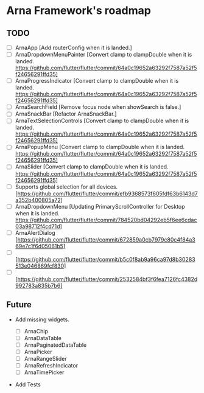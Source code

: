 # Arna Framework's roadmap

## TODO

- [ ] ArnaApp [Add routerConfig when it is landed.]
- [ ] ArnaDropdownMenuPainter [Convert clamp to clampDouble when it is landed. https://github.com/flutter/flutter/commit/64a0c19652a63292f7587a52f5f24656291ffd35]
- [ ] ArnaProgressIndicator [Convert clamp to clampDouble when it is landed. https://github.com/flutter/flutter/commit/64a0c19652a63292f7587a52f5f24656291ffd35]
- [ ] ArnaSearchField [Remove focus node when showSearch is false.]
- [ ] ArnaSnackBar [Refactor ArnaSnackBar.]
- [ ] ArnaTextSelectionControls [Convert clamp to clampDouble when it is landed. https://github.com/flutter/flutter/commit/64a0c19652a63292f7587a52f5f24656291ffd35]
- [ ] ArnaPopupMenu [Convert clamp to clampDouble when it is landed. https://github.com/flutter/flutter/commit/64a0c19652a63292f7587a52f5f24656291ffd35]
- [ ] ArnaSlider [Convert clamp to clampDouble when it is landed. https://github.com/flutter/flutter/commit/64a0c19652a63292f7587a52f5f24656291ffd35]
- [ ] Supports global selection for all devices. [https://github.com/flutter/flutter/commit/efb9368573f605fdf63b6143d7a352b400805a72]
- [ ] ArnaDropdownMenu [Updating PrimaryScrollController for Desktop when it is landed. https://github.com/flutter/flutter/commit/784520bd04292eb5f6ee6cdac03a98712f4cd71d]
- [ ] ArnaAlertDialog [https://github.com/flutter/flutter/commit/672859a0cb7979c80c4f84a369e7c1f6d05061b5]
- [ ] [https://github.com/flutter/flutter/commit/b5c0f8ab9a96ca97d8b30283513e046869fcf830]
- [ ] [https://github.com/flutter/flutter/commit/2532584bf3f6fea7126fc4382d992783a835b7b6]

## Future

- Add missing widgets.

  - [ ] ArnaChip
  - [ ] ArnaDataTable
  - [ ] ArnaPaginatedDataTable
  - [ ] ArnaPicker
  - [ ] ArnaRangeSlider
  - [ ] ArnaRefreshIndicator
  - [ ] ArnaTimePicker

- Add Tests
